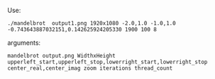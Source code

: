 Use:

    ./mandelbrot  output1.png 1920x1080 -2.0,1.0 -1.0,1.0 -0.743643887032151,0.142625924205330 1900 100 8

arguments:

    mandelbrot output.png WidthxHeight upperleft_start,upperleft_stop,lowerright_start,lowerright_stop center_real,center_imag zoom iterations thread_count


